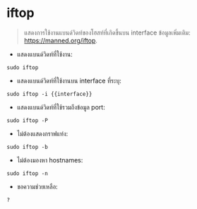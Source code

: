 # iftop

> แสดงการใช้งานแบนด์วิดท์ของโฮสท์ที่เกิดขึ้นบน interface
> ข้อมูลเพิ่มเติม: <https://manned.org/iftop>.

- แสดงแบนด์วิดท์ที่ใช้งาน:

`sudo iftop`

- แสดงแบนด์วิดท์ที่ใช้งานบน interface ที่ระบุ:

`sudo iftop -i {{interface}}`

- แสดงแบนด์วิดท์ที่ใช้รวมถึงข้อมูล port:

`sudo iftop -P`

- ไม่ต้องแสดงกราฟแท่ง:

`sudo iftop -b`

- ไม่ต้องมองหา hostnames:

`sudo iftop -n`

- ขอความช่วยเหลือ:

`?`
